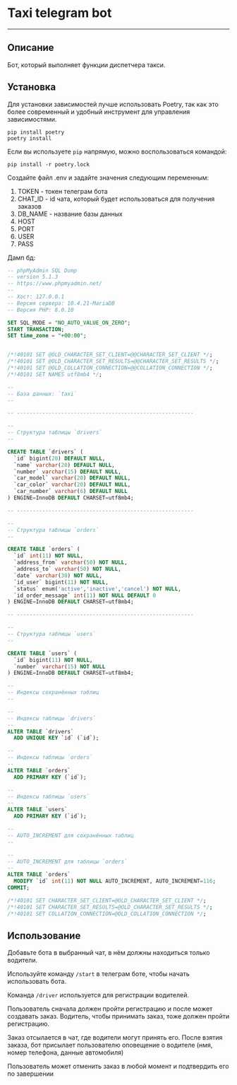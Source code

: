 # Taxi telegram bot 

***
## Описание

Бот, который выполняет функции диспетчера такси.

## Установка

Для установки зависимостей лучше использовать Poetry, так как это более современный и удобный инструмент для управления зависимостями.

```
pip install poetry
poetry install
```

Если вы используете `pip` напрямую, можно воспользоваться командой:

`pip install -r poetry.lock`

Создайте файл .env и задайте значения следующим переменным:
  1. TOKEN - токен телеграм бота
  2. CHAT_ID - id чата, который будет использоваться для получения заказов
  3. DB_NAME - название базы данных
  4. HOST
  5. PORT
  6. USER 
  7. PASS

Дамп бд:
```sql
-- phpMyAdmin SQL Dump
-- version 5.1.3
-- https://www.phpmyadmin.net/
--
-- Хост: 127.0.0.1
-- Версия сервера: 10.4.21-MariaDB
-- Версия PHP: 8.0.10

SET SQL_MODE = "NO_AUTO_VALUE_ON_ZERO";
START TRANSACTION;
SET time_zone = "+00:00";


/*!40101 SET @OLD_CHARACTER_SET_CLIENT=@@CHARACTER_SET_CLIENT */;
/*!40101 SET @OLD_CHARACTER_SET_RESULTS=@@CHARACTER_SET_RESULTS */;
/*!40101 SET @OLD_COLLATION_CONNECTION=@@COLLATION_CONNECTION */;
/*!40101 SET NAMES utf8mb4 */;

--
-- База данных: `taxi`
--

-- --------------------------------------------------------

--
-- Структура таблицы `drivers`
--

CREATE TABLE `drivers` (
  `id` bigint(20) DEFAULT NULL,
  `name` varchar(20) DEFAULT NULL,
  `number` varchar(15) DEFAULT NULL,
  `car_model` varchar(20) DEFAULT NULL,
  `car_color` varchar(20) DEFAULT NULL,
  `car_number` varchar(6) DEFAULT NULL
) ENGINE=InnoDB DEFAULT CHARSET=utf8mb4;

-- --------------------------------------------------------

--
-- Структура таблицы `orders`
--

CREATE TABLE `orders` (
  `id` int(11) NOT NULL,
  `address_from` varchar(50) NOT NULL,
  `address_to` varchar(50) NOT NULL,
  `date` varchar(30) NOT NULL,
  `id_user` bigint(11) NOT NULL,
  `status` enum('active','inactive','cancel') NOT NULL,
  `id_order_message` int(11) NOT NULL DEFAULT 0
) ENGINE=InnoDB DEFAULT CHARSET=utf8mb4;

-- --------------------------------------------------------

--
-- Структура таблицы `users`
--

CREATE TABLE `users` (
  `id` bigint(11) NOT NULL,
  `number` varchar(15) NOT NULL
) ENGINE=InnoDB DEFAULT CHARSET=utf8mb4;

--
-- Индексы сохранённых таблиц
--

--
-- Индексы таблицы `drivers`
--
ALTER TABLE `drivers`
  ADD UNIQUE KEY `id` (`id`);

--
-- Индексы таблицы `orders`
--
ALTER TABLE `orders`
  ADD PRIMARY KEY (`id`);

--
-- Индексы таблицы `users`
--
ALTER TABLE `users`
  ADD PRIMARY KEY (`id`);

--
-- AUTO_INCREMENT для сохранённых таблиц
--

--
-- AUTO_INCREMENT для таблицы `orders`
--
ALTER TABLE `orders`
  MODIFY `id` int(11) NOT NULL AUTO_INCREMENT, AUTO_INCREMENT=116;
COMMIT;

/*!40101 SET CHARACTER_SET_CLIENT=@OLD_CHARACTER_SET_CLIENT */;
/*!40101 SET CHARACTER_SET_RESULTS=@OLD_CHARACTER_SET_RESULTS */;
/*!40101 SET COLLATION_CONNECTION=@OLD_COLLATION_CONNECTION */;
```

## Использование

Добавьте бота в выбранный чат, в нём должны находиться только водители.

Используйте команду `/start` в телеграм боте, чтобы начать использовать бота.

Команда ```/driver``` используется для регистрации водителей.

Пользователь сначала должен пройти регистрацию и после может создавать заказ.
Водитель, чтобы принимать заказ, тоже должен пройти регистрацию.

Заказ отсылается в чат, где водители могут принять его. После взятия заказа, бот присылает пользователю оповещение о водителе (нмя, номер телефона, данные автомобиля)

Пользователь может отменить заказ в любой момент и подтвердить его по завершении

